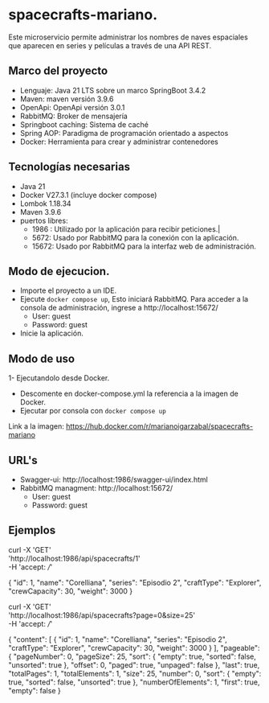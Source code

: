 # spacecrafts-mariano.

Este microservicio permite administrar los nombres de naves espaciales que aparecen en series y películas a través de una API REST.
## Marco del proyecto

- Lenguaje: Java 21 LTS sobre un marco SpringBoot 3.4.2
- Maven: maven versión 3.9.6
- OpenApi: OpenApi versión 3.0.1
- RabbitMQ: Broker de mensajería
- Springboot caching: Sistema de caché
- Spring AOP: Paradigma de programación orientado a aspectos
- Docker: Herramienta para crear y administrar contenedores

## Tecnologías necesarias

- Java 21
- Docker V27.3.1 (incluye docker compose)
- Lombok 1.18.34
- Maven 3.9.6
- puertos libres:
    - 1986 : Utilizado por la aplicación para recibir peticiones.|
    - 5672: Usado por RabbitMQ para la conexión con la aplicación.
    - 15672: Usado por RabbitMQ para la interfaz web de administración.

## Modo de ejecucion.

- Importe el proyecto a un IDE.
- Ejecute `docker compose up`, Esto iniciará RabbitMQ. Para acceder a la consola de administración,
ingrese a http://localhost:15672/
    - User: guest
    - Password: guest
- Inicie la aplicación.

## Modo de uso

1- Ejecutandolo desde Docker.

- Descomente en docker-compose.yml la referencia a la imagen de Docker.
- Ejecutar por consola con `docker compose up`

Link a la imagen: https://hub.docker.com/r/marianoigarzabal/spacecrafts-mariano

## URL's

- Swagger-ui: http://localhost:1986/swagger-ui/index.html
- RabbitMQ managment: http://localhost:15672/
  - User: guest
  - Password: guest

## Ejemplos


curl -X 'GET' \
'http://localhost:1986/api/spacecrafts/1' \
-H 'accept: */*'

{
"id": 1,
"name": "Corelliana",
"series": "Episodio 2",
"craftType": "Explorer",
"crewCapacity": 30,
"weight": 3000
}

curl -X 'GET' \
'http://localhost:1986/api/spacecrafts?page=0&size=25' \
-H 'accept: */*'

{
"content": [
  {
    "id": 1,
    "name": "Corelliana",
    "series": "Episodio 2",
    "craftType": "Explorer",
    "crewCapacity": 30,
    "weight": 3000
  }
],
  "pageable": {
  "pageNumber": 0,
  "pageSize": 25,
  "sort": {
  "empty": true,
  "sorted": false,
  "unsorted": true
  },
  "offset": 0,
  "paged": true,
  "unpaged": false
  },
  "last": true,
  "totalPages": 1,
  "totalElements": 1,
  "size": 25,
  "number": 0,
  "sort": {
  "empty": true,
  "sorted": false,
  "unsorted": true
  },
  "numberOfElements": 1,
  "first": true,
  "empty": false
}